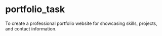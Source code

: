 # portfolio_task
To create a professional portfolio website for showcasing skills, projects, and contact information.
